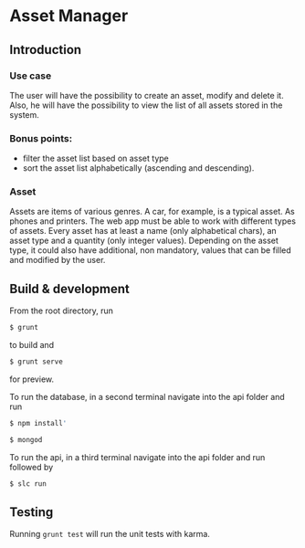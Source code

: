 # Asset Manager

## Introduction

### Use case

The user will have the possibility to create an asset, modify and delete it. Also, he will have the possibility to view the list of all assets stored in the system.

### Bonus points: 

- filter the asset list based on asset type
- sort the asset list alphabetically (ascending and descending).

### Asset

Assets are items of various genres. A car, for example, is a typical asset. As phones and printers.
The web app must be able to work with different types of assets.
Every asset has at least a name (only alphabetical chars), an asset type and a quantity (only integer values).
Depending on the asset type, it could also have additional, non mandatory, values that can be filled and modified by the user.

## Build & development

From the root directory, run
```sh
$ grunt
```
to build and
```sh
$ grunt serve
```
for preview.

To run the database, in a second terminal navigate into the api folder and run
```sh
$ npm install' 
```
```sh
$ mongod
```

To run the api, in a third terminal navigate into the api folder and run 
followed by 
```sh
$ slc run
```


## Testing

Running `grunt test` will run the unit tests with karma.
